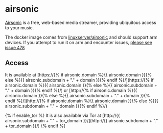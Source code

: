 # airsonic

[Airsonic](https://airsonic.github.io/) is a free, web-based media streamer, providing ubiquitous access to your music.

The docker image comes from [linuxserver/airsonic](https://hub.docker.com/search?q=linuxserver%2Fairsonic&type=image) and should support arm devices.
If you attempt to run it on arm and encounter issues,
[please see issue 478](https://github.com/Vivumlab/VivumLab/-/issues/478)
## Access

It is available at [https://{% if airsonic.domain %}{{ airsonic.domain }}{% else %}{{ airsonic.subdomain + "." + domain }}{% endif %}/](https://{% if airsonic.domain %}{{ airsonic.domain }}{% else %}{{ airsonic.subdomain + "." + domain }}{% endif %}/) or [http://{% if airsonic.domain %}{{ airsonic.domain }}{% else %}{{ airsonic.subdomain + "." + domain }}{% endif %}/](http://{% if airsonic.domain %}{{ airsonic.domain }}{% else %}{{ airsonic.subdomain + "." + domain }}{% endif %}/)

{% if enable_tor %}
It is also available via Tor at [http://{{ airsonic.subdomain + "." + tor_domain }}/](http://{{ airsonic.subdomain + "." + tor_domain }}/)
{% endif %}

